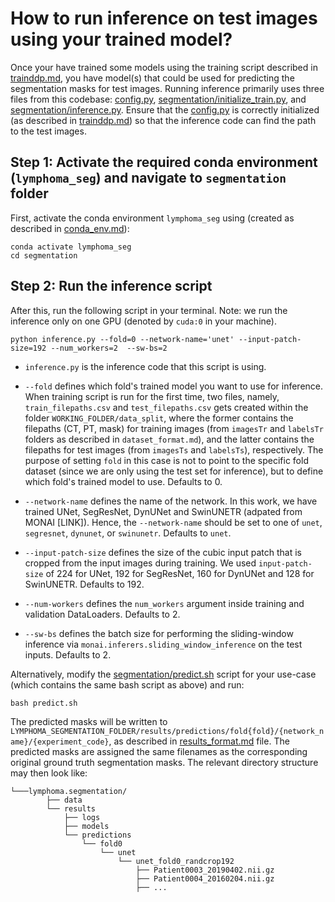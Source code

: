 # How to run inference on test images using your trained model?

Once your have trained some models using the training script described in [trainddp.md](./trainddp.md), you have model(s) that could be used for predicting the segmentation masks for test images. Running inference primarily uses three files from this codebase: [config.py](./../config.py), [segmentation/initialize_train.py](./../segmentation/initialize_train.py), and [segmentation/inference.py](./../segmentation/inference.py). Ensure that the [config.py](./../config.py) is correctly initialized (as described in [trainddp.md](./trainddp.md)) so that the inference code can find the path to the test images.   

## Step 1: Activate the required conda environment (`lymphoma_seg`) and navigate to `segmentation` folder
First, activate the conda environment `lymphoma_seg` using (created as described in [conda_env.md](./conda_env.md)):  

```
conda activate lymphoma_seg
cd segmentation
```

## Step 2: Run the inference script
After this, run the following script in your terminal. Note: we run the inference only on one GPU (denoted by `cuda:0` in your machine).  
```
python inference.py --fold=0 --network-name='unet' --input-patch-size=192 --num_workers=2  --sw-bs=2 
``` 

- `inference.py` is the inference code that this script is using.

- `--fold` defines which fold's trained model you want to use for inference. When training script is run for the first time, two files, namely, `train_filepaths.csv` and `test_filepaths.csv` gets created within the folder `WORKING_FOLDER/data_split`, where the former contains the filepaths (CT, PT, mask) for training images (from `imagesTr` and `labelsTr` folders as described in `dataset_format.md`), and the latter contains the filepaths for test images (from `imagesTs` and `labelsTs`), respectively. The purpose of setting `fold` in this case is not to point to the specific fold dataset (since we are only using the test set for inference), but to define which fold's trained model to use. Defaults to 0.

- `--network-name` defines the name of the network. In this work, we have trained UNet, SegResNet, DynUNet and SwinUNETR (adpated from MONAI [LINK]). Hence, the `--network-name` should be set to one of `unet`, `segresnet`, `dynunet`, or `swinunetr`. Defaults to `unet`.

- `--input-patch-size` defines the size of the cubic input patch that is cropped from the input images during training. We used `input-patch-size` of 224 for UNet, 192 for SegResNet, 160 for DynUNet and 128 for SwinUNETR. Defaults to 192.

- `--num-workers` defines the `num_workers` argument inside training and validation DataLoaders. Defaults to 2.

- `--sw-bs` defines the batch size for performing the sliding-window inference via `monai.inferers.sliding_window_inference` on the test inputs. Defaults to 2. 


Alternatively, modify the [segmentation/predict.sh](./../segmentation/predict.sh) script for your use-case (which contains the same bash script as above) and run:

```
bash predict.sh
```

The predicted masks will be written to `LYMPHOMA_SEGMENTATION_FOLDER/results/predictions/fold{fold}/{network_name}/{experiment_code}`, as described in [results_format.md](./results_format.md) file. The predicted masks are assigned the same filenames as the corresponding original ground truth segmentation masks. The relevant directory structure may then look like:

    └───lymphoma.segmentation/
            ├── data
            └── results
                ├── logs
                ├── models
                └── predictions
                    └── fold0
                        └── unet
                            └── unet_fold0_randcrop192
                                ├── Patient0003_20190402.nii.gz
                                ├── Patient0004_20160204.nii.gz 
                                ├── ...

